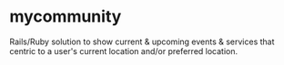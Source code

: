 mycommunity
===========

Rails/Ruby solution to show current &amp; upcoming events &amp; services that centric to a user's current location and/or preferred location.
